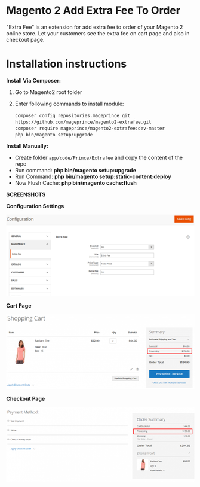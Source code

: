 Magento 2 Add Extra Fee To Order
==============================

"Extra Fee" is an extension for add extra fee to order of your Magento 2 online store. Let your customers see the extra fee on cart page and also in checkout page.

Installation instructions
=========================

<b>Install Via Composer:</b>

1. Go to Magento2 root folder

2. Enter following commands to install module:

    `composer config repositories.mageprince git https://github.com/mageprince/magento2-extrafee.git`</br>
    `composer require mageprince/magento2-extrafee:dev-master` </br>
    `php bin/magento setup:upgrade`
    

<b>Install Manually:</b>

* Create folder `app/code/Prince/Extrafee` and copy the content of the repo 
* Run command:
<b>php bin/magento setup:upgrade</b>
* Run Command:
<b>php bin/magento setup:static-content:deploy</b>
* Now Flush Cache: <b>php bin/magento cache:flush</b>

<b>SCREENSHOTS</b>

<b>Configuration Settings</b> 

<img src="https://raw.githubusercontent.com/mageprince/all-module-screenshots/master/ExtraFee/configuration.png" alt="admin_Screenshot" border="0"/>

<b>Cart Page</b>

<img src="https://raw.githubusercontent.com/mageprince/all-module-screenshots/master/ExtraFee/cartPage.png" alt="cartPage" border="0"/>

<b>Checkout Page</b>

<img src="https://raw.githubusercontent.com/mageprince/all-module-screenshots/master/ExtraFee/checkout_Page.png" alt="checkout_Page" border="0"/>
